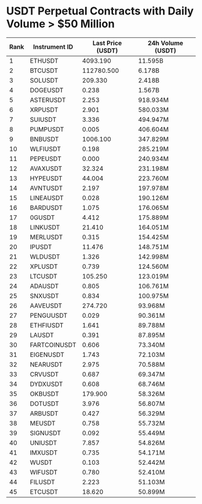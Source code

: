 # USDT Perpetual Contracts with Daily Volume > $50 Million

| Rank | Instrument ID | Last Price (USDT) | 24h Volume (USDT) |
|------|---------------|-------------------|-------------------|
| 1 | ETHUSDT | 4093.190 | 11.595B |
| 2 | BTCUSDT | 112780.500 | 6.178B |
| 3 | SOLUSDT | 209.330 | 2.418B |
| 4 | DOGEUSDT | 0.238 | 1.567B |
| 5 | ASTERUSDT | 2.253 | 918.934M |
| 6 | XRPUSDT | 2.901 | 580.033M |
| 7 | SUIUSDT | 3.336 | 494.947M |
| 8 | PUMPUSDT | 0.005 | 406.604M |
| 9 | BNBUSDT | 1006.100 | 347.829M |
| 10 | WLFIUSDT | 0.198 | 285.219M |
| 11 | PEPEUSDT | 0.000 | 240.934M |
| 12 | AVAXUSDT | 32.324 | 231.198M |
| 13 | HYPEUSDT | 44.004 | 223.760M |
| 14 | AVNTUSDT | 2.197 | 197.978M |
| 15 | LINEAUSDT | 0.028 | 190.126M |
| 16 | BARDUSDT | 1.075 | 176.065M |
| 17 | 0GUSDT | 4.412 | 175.889M |
| 18 | LINKUSDT | 21.410 | 164.051M |
| 19 | MERLUSDT | 0.315 | 154.425M |
| 20 | IPUSDT | 11.476 | 148.751M |
| 21 | WLDUSDT | 1.326 | 142.998M |
| 22 | XPLUSDT | 0.739 | 124.560M |
| 23 | LTCUSDT | 105.250 | 123.019M |
| 24 | ADAUSDT | 0.805 | 106.761M |
| 25 | SNXUSDT | 0.834 | 100.975M |
| 26 | AAVEUSDT | 274.720 | 93.968M |
| 27 | PENGUUSDT | 0.029 | 90.361M |
| 28 | ETHFIUSDT | 1.641 | 89.788M |
| 29 | LAUSDT | 0.391 | 87.895M |
| 30 | FARTCOINUSDT | 0.606 | 73.340M |
| 31 | EIGENUSDT | 1.743 | 72.103M |
| 32 | NEARUSDT | 2.975 | 70.588M |
| 33 | CRVUSDT | 0.687 | 69.347M |
| 34 | DYDXUSDT | 0.608 | 68.746M |
| 35 | OKBUSDT | 179.900 | 58.326M |
| 36 | DOTUSDT | 3.976 | 56.807M |
| 37 | ARBUSDT | 0.427 | 56.329M |
| 38 | MEUSDT | 0.758 | 55.732M |
| 39 | SIGNUSDT | 0.092 | 55.449M |
| 40 | UNIUSDT | 7.857 | 54.826M |
| 41 | IMXUSDT | 0.735 | 54.171M |
| 42 | WUSDT | 0.103 | 52.442M |
| 43 | WIFUSDT | 0.780 | 52.410M |
| 44 | FILUSDT | 2.223 | 51.103M |
| 45 | ETCUSDT | 18.620 | 50.899M |
